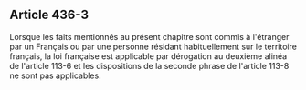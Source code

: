 Article 436-3
----
Lorsque les faits mentionnés au présent chapitre sont commis à l'étranger par un
Français ou par une personne résidant habituellement sur le territoire français,
la loi française est applicable par dérogation au deuxième alinéa de l'article
113-6 et les dispositions de la seconde phrase de l'article 113-8 ne sont pas
applicables.
